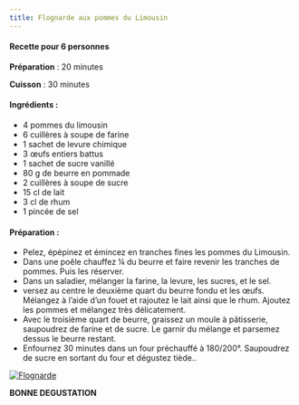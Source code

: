 ```yaml
---
title: Flognarde aux pommes du Limousin
---
```




#### Recette pour 6 personnes

**Préparation** : 20 minutes

**Cuisson** : 30 minutes

#### Ingrédients :

* 4 pommes du limousin
* 6 cuillères à soupe de farine
* 1 sachet de levure chimique
* 3 œufs entiers battus
* 1 sachet de sucre vanillé
* 80 g de beurre en pommade
* 2 cuillères à soupe de sucre
* 15 cl de lait
* 3 cl de rhum
* 1 pincée de sel


#### Préparation :

* Pelez, épépinez et émincez en tranches fines les pommes du Limousin.
* Dans une poêle chauffez ¼ du beurre et faire revenir les tranches de pommes. Puis les réserver.
* Dans un saladier, mélanger la farine, la levure, les sucres, et le sel.
* versez au centre le deuxième quart du beurre fondu et les œufs. Mélangez à l’aide d’un fouet et rajoutez le lait ainsi que le rhum. Ajoutez les pommes et mélangez très délicatement.
* Avec le troisième quart de beurre, graissez un moule à pâtisserie, saupoudrez de farine et de sucre. Le garnir du mélange et parsemez  dessus le beurre restant.
* Enfournez 30 minutes dans un four préchauffé à 180/200°. Saupoudrez de sucre en sortant du four et dégustez tiède..

<div class="image-container">
    <a class="thumbnail" href="{{ site.baseurl }}/assets/images/recettes/flognarde.jpg">
        <img src="{{ site.baseurl }}/assets/images/recettes/flognarde-vignette.jpg" alt="Flognarde" title="Flognarde" />
    </a>
</div>

**BONNE DEGUSTATION**

